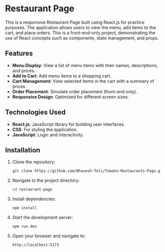 # Restaurant Page

This is a responsive Restaurant Page built using React.js for practice purposes. The application allows users to view the menu, add items to the cart, and place orders. This is a front-end-only project, demonstrating the use of React concepts such as components, state management, and props.

## Features

- **Menu Display**: View a list of menu items with their names, descriptions, and prices.
- **Add to Cart**: Add menu items to a shopping cart.
- **Cart Management**: View selected items in the cart with a summary of prices.
- **Order Placement**: Simulate order placement (front-end only).
- **Responsive Design**: Optimized for different screen sizes.

## Technologies Used

- **React.js**: JavaScript library for building user interfaces.
- **CSS**: For styling the application.
- **JavaScript**: Logic and interactivity.

## Installation

1. Clone the repository:
   ```bash
   git clone https://github.com/Bhavesh-Teli/Tomato-Restaurants-Page.git
   ```

2. Navigate to the project directory:
   ```bash
   cd restaurant-page
   ```

3. Install dependencies:
   ```bash
   npm install
   ```

4. Start the development server:
   ```bash
   npm run dev
   ```

5. Open your browser and navigate to:
   ```
   http://localhost:5173
   ```


